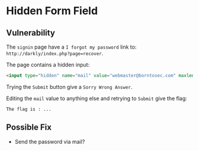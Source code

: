# Hidden Form Field

## Vulnerability

The `signin` page have a `I forgot my password` link to: `http://darkly/index.php?page=recover`.

The page contains a hidden input:
```html
<input type="hidden" name="mail" value="webmaster@borntosec.com" maxlength="15">
```

Trying the `Submit` button give a `Sorry Wrong Answer`.

Editing the `mail` value to anything else and retrying to `Submit` give the flag:
```
The flag is : ...
```

## Possible Fix

- Send the password via mail?
